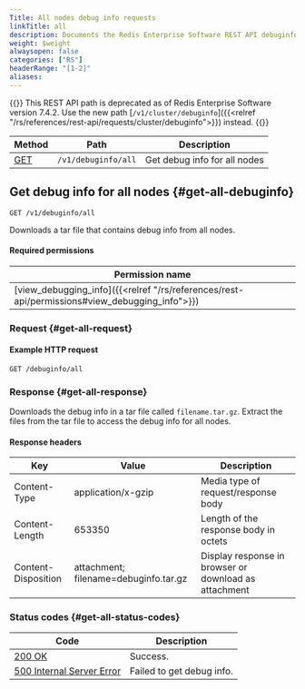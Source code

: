 ```yaml
---
Title: All nodes debug info requests
linkTitle: all
description: Documents the Redis Enterprise Software REST API debuginfo/all requests.
weight: $weight
alwaysopen: false
categories: ["RS"]
headerRange: "[1-2]"
aliases: 
---
```


{{<banner-article>}}
This REST API path is deprecated as of Redis Enterprise Software version 7.4.2. Use the new path [`/v1/cluster/debuginfo`]({{<relref "/rs/references/rest-api/requests/cluster/debuginfo">}}) instead.
{{</banner-article>}}

| Method | Path | Description |
|--------|------|-------------|
| [GET](#get-all-debuginfo) | `/v1/debuginfo/all` | Get debug info for all nodes |

## Get debug info for all nodes {#get-all-debuginfo}

	GET /v1/debuginfo/all

Downloads a tar file that contains debug info from all nodes.

#### Required permissions

| Permission name |
|-----------------|
| [view_debugging_info]({{<relref "/rs/references/rest-api/permissions#view_debugging_info">}}) |

### Request {#get-all-request} 

#### Example HTTP request

	GET /debuginfo/all 

### Response {#get-all-response} 

Downloads the debug info in a tar file called `filename.tar.gz`. Extract the files from the tar file to access the debug info for all nodes.

#### Response headers

| Key | Value | Description |
|-----|-------|-------------|
| Content-Type | application/x-gzip | Media type of request/response body |
| Content-Length | 653350 | Length of the response body in octets |
| Content-Disposition | attachment; filename=debuginfo.tar.gz | Display response in browser or download as attachment |

### Status codes {#get-all-status-codes} 

| Code | Description |
|------|-------------|
| [200 OK](http://www.w3.org/Protocols/rfc2616/rfc2616-sec10.html#sec10.2.1) | Success. |
| [500 Internal Server Error](http://www.w3.org/Protocols/rfc2616/rfc2616-sec10.html#sec10.5.1) | Failed to get debug info. |
